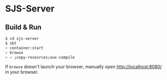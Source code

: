 # SJS-Server #

## Build & Run ##

```sh
$ cd sjs-server
$ sbt
> container:start
> browse
> ~ ;copy-resources;aux-compile
```

If `browse` doesn't launch your browser, manually open [http://localhost:8080/](http://localhost:8080/) in your browser.
